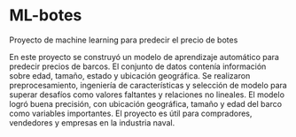 # ML-botes
Proyecto de machine learning para predecir el precio de botes


En este proyecto se construyó un modelo de aprendizaje automático para predecir precios de barcos. El conjunto de datos contenía información sobre edad, tamaño, estado y ubicación geográfica. Se realizaron preprocesamiento, ingeniería de características y selección de modelo para superar desafíos como valores faltantes y relaciones no lineales. El modelo logró buena precisión, con ubicación geográfica, tamaño y edad del barco como variables importantes. El proyecto es útil para compradores, vendedores y empresas en la industria naval.
